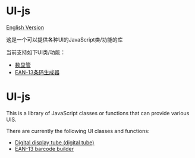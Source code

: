 # UI-js

[English Version](#ui-js-1)

这是一个可以提供各种UI的JavaScript类/功能的库

当前支持如下UI类/功能：

- [数显管](digital-tube/README.md)
- [EAN-13条码生成器](ean-13-barcode-builder/README.md)

# UI-js
This is a library of JavaScript classes or functions that can provide various UIS.

There are currently the following UI classes and functions:

- [Digital display tube (digital tube)](digital-tube/README-en.md)
- [EAN-13 barcode builder](ean-13-barcode-builder/README-en.md)